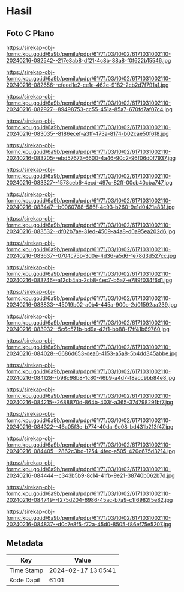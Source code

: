 # Hasil

## Foto C Plano

https://sirekap-obj-formc.kpu.go.id/6a9b/pemilu/pdpr/61/71/03/10/02/6171031002110-20240216-082542--217e3ab8-df21-4c8b-88a8-f0f622b15546.jpg

https://sirekap-obj-formc.kpu.go.id/6a9b/pemilu/pdpr/61/71/03/10/02/6171031002110-20240216-082656--cfeed1e2-ce1e-462c-9182-2cb2d7f791a1.jpg

https://sirekap-obj-formc.kpu.go.id/6a9b/pemilu/pdpr/61/71/03/10/02/6171031002110-20240216-082927--89498753-cc55-451a-85a7-670fd7af07c4.jpg

https://sirekap-obj-formc.kpu.go.id/6a9b/pemilu/pdpr/61/71/03/10/02/6171031002110-20240216-083035--8186ecef-a3ff-473a-8174-b02cae50f618.jpg

https://sirekap-obj-formc.kpu.go.id/6a9b/pemilu/pdpr/61/71/03/10/02/6171031002110-20240216-083205--ebd57673-6600-4a46-90c2-96f06d0f7937.jpg

https://sirekap-obj-formc.kpu.go.id/6a9b/pemilu/pdpr/61/71/03/10/02/6171031002110-20240216-083327--1578ceb6-4ecd-497c-82ff-00cb40cba747.jpg

https://sirekap-obj-formc.kpu.go.id/6a9b/pemilu/pdpr/61/71/03/10/02/6171031002110-20240216-083447--b0060788-586f-4c93-b260-9e1d0421a831.jpg

https://sirekap-obj-formc.kpu.go.id/6a9b/pemilu/pdpr/61/71/03/10/02/6171031002110-20240216-083532--df02b7ae-31ed-4509-a4a8-d0a95ea202d6.jpg

https://sirekap-obj-formc.kpu.go.id/6a9b/pemilu/pdpr/61/71/03/10/02/6171031002110-20240216-083637--0704c75b-3d0e-4d36-a5d6-1e78d3d527cc.jpg

https://sirekap-obj-formc.kpu.go.id/6a9b/pemilu/pdpr/61/71/03/10/02/6171031002110-20240216-083746--a12cb4ab-2cb8-4ec7-b5a7-e789f034f6d1.jpg

https://sirekap-obj-formc.kpu.go.id/6a9b/pemilu/pdpr/61/71/03/10/02/6171031002110-20240216-083833--45019b02-a0b4-445a-900c-2d01592aa239.jpg

https://sirekap-obj-formc.kpu.go.id/6a9b/pemilu/pdpr/61/71/03/10/02/6171031002110-20240216-083932--5c6c571b-bd9a-42f1-bb88-f7ff41b69760.jpg

https://sirekap-obj-formc.kpu.go.id/6a9b/pemilu/pdpr/61/71/03/10/02/6171031002110-20240216-084028--6686d653-dea6-4153-a5a8-5b4dd345abbe.jpg

https://sirekap-obj-formc.kpu.go.id/6a9b/pemilu/pdpr/61/71/03/10/02/6171031002110-20240216-084128--b98c98b8-1c80-46b9-a4d7-f8acc9bb84e8.jpg

https://sirekap-obj-formc.kpu.go.id/6a9b/pemilu/pdpr/61/71/03/10/02/6171031002110-20240216-084215--2688870d-864b-403f-a365-374798291bf7.jpg

https://sirekap-obj-formc.kpu.go.id/6a9b/pemilu/pdpr/61/71/03/10/02/6171031002110-20240216-084322--46a05f3e-b774-40da-9c08-bd431b213f47.jpg

https://sirekap-obj-formc.kpu.go.id/6a9b/pemilu/pdpr/61/71/03/10/02/6171031002110-20240216-084405--2862c3bd-1254-4fec-a505-420c675d3214.jpg

https://sirekap-obj-formc.kpu.go.id/6a9b/pemilu/pdpr/61/71/03/10/02/6171031002110-20240216-084444--c343b5b9-8c14-41fb-9e21-38740b062b7d.jpg

https://sirekap-obj-formc.kpu.go.id/6a9b/pemilu/pdpr/61/71/03/10/02/6171031002110-20240216-084749--f275d204-6986-45ac-b7a9-c1f6982f5e82.jpg

https://sirekap-obj-formc.kpu.go.id/6a9b/pemilu/pdpr/61/71/03/10/02/6171031002110-20240216-084837--d0c7e8f5-f72a-45d0-8505-f86ef75e5207.jpg


## Metadata

| Key        | Value               |
| ---------- | ------------------- |
| Time Stamp | 2024-02-17 13:05:41 |
| Kode Dapil | 6101                |



